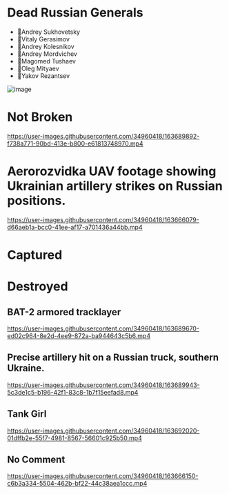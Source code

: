 # Dead Russian Generals

- 🔹Andrey Sukhovetsky
- 🔹Vitaly Gerasimov
- 🔹Andrey Kolesnikov
- 🔹Andrey Mordvichev
- 🔹Magomed Tushaev
- 🔹Oleg Mityaev
- 🔹Yakov Rezantsev

![image](https://user-images.githubusercontent.com/34960418/163690544-4408a8a2-7822-45eb-ba52-183de10d20b4.png)


# Not Broken

https://user-images.githubusercontent.com/34960418/163689892-f738a771-90bd-413e-b800-e61813748970.mp4


# Aerorozvidka UAV footage showing Ukrainian artillery strikes on Russian positions. 

https://user-images.githubusercontent.com/34960418/163666079-d66aeb1a-bcc0-41ee-af17-a701436a44bb.mp4


# Captured

# Destroyed

## BAT-2 armored tracklayer

https://user-images.githubusercontent.com/34960418/163689670-ed02c964-8e2d-4ee9-872a-ba944643c5b6.mp4


## Precise artillery hit on a Russian truck, southern Ukraine.

https://user-images.githubusercontent.com/34960418/163689943-5c3de1c5-b196-42f1-83c8-1b7f15eefad8.mp4


## Tank Girl

https://user-images.githubusercontent.com/34960418/163692020-01dffb2e-55f7-4981-8567-56601c925b50.mp4


## No Comment

https://user-images.githubusercontent.com/34960418/163666150-c6b3a334-5504-462b-bf22-44c38aea1ccc.mp4
